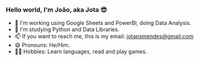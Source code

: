 ### Hello world, I'm João, aka Jota 😎

- 🔭 I'm working using Google Sheets and PowerBI, doing Data Analysis.
- 🌱 I'm studying Python and Data Libraries.
- 📫 If you want to reach me, this is my email: jotapsmendes@gmail.com
- 😄 Pronouns: He/Him.
- 💆‍♂️ Hobbies: Learn languages, read and play games. 
